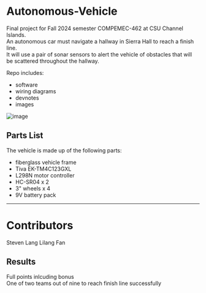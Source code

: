 # Autonomous-Vehicle
Final project for Fall 2024 semester COMPEMEC-462 at CSU Channel Islands.\
An autonomous car must navigate a hallway in Sierra Hall to reach a finish line.\
It will use a pair of sonar sensors to alert the vehicle of obstacles that will be scattered throughout the hallway.

Repo includes:
- software
- wiring diagrams
- devnotes
- images

![image](https://github.com/user-attachments/assets/49560a9a-f349-44e7-8949-13988b4f07cc)

## Parts List
The vehicle is made up of the following parts:
- fiberglass vehicle frame
- Tiva EK-TM4C123GXL
- L298N motor controller
- HC-SR04 x 2
- 3" wheels x 4
- 9V battery pack

---
# Contributors
Steven Lang
Lilang Fan

## Results
Full points inlcuding bonus\
One of two teams out of nine to reach finish line successfully


